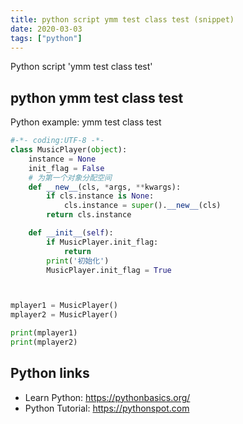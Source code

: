 ```yaml
---
title: python script ymm test class test (snippet)
date: 2020-03-03
tags: ["python"]
---
```

Python script 'ymm test class test'


## python ymm test class test

Python example: ymm test class test

```python
#-*- coding:UTF-8 -*-
class MusicPlayer(object):
    instance = None
    init_flag = False
    # 为第一个对象分配空间
    def __new__(cls, *args, **kwargs):
        if cls.instance is None:
            cls.instance = super().__new__(cls)
        return cls.instance

    def __init__(self):
        if MusicPlayer.init_flag:
            return
        print('初始化')
        MusicPlayer.init_flag = True



mplayer1 = MusicPlayer()
mplayer2 = MusicPlayer()

print(mplayer1)
print(mplayer2)

```

## Python links

- Learn Python: https://pythonbasics.org/
- Python Tutorial: https://pythonspot.com
